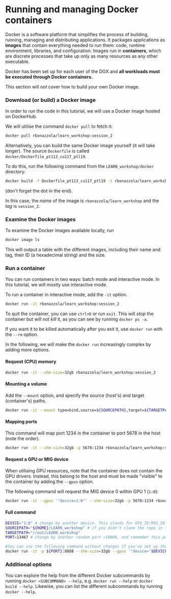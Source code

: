 # Running and managing Docker containers

Docker is a software platform that simplifies the process of building, running, managing and distributing applications. It packages applications as **images** that contain everything needed to run them: code, runtime environment, libraries, and configuration. Images run in **containers**, which are discrete processes that take up only as many resources as any other executable.

Docker has been set up for each user of the DGX and **all workloads must be executed through Docker containers.**

This section will _not_ cover how to build your own Docker image.

### Download (or build) a Docker image
In order to run the code in this tutorial, we will use a Docker image hosted on DockerHub.

We will utilise the command `docker pull` to fetch it:

```bash
docker pull rbonazzola/learn_workshop:session_2
```

Alternatively, you can build the same Docker image yourself (it will take longer). The source `Dockerfile` is called `docker/Dockerfile_pt113_cu117_ptl19`.

To do this, run the following command from the `LEARN_workshop/docker` directory: 

```bash
docker build -f Dockerfile_pt113_cu117_ptl19 -t rbonazzola/learn_workshop:session_2 .
``` 

(don't forget the dot in the end).

In this case, the _name_ of the image is `rbonazzola/learn_workshop` and the _tag_ is `session_2`.

### Examine the Docker images
To examine the Docker images available locally, run

```bash
docker image ls
```

This will output a table with the different images, including their name and tag, their ID (a hexadecimal string) and the size.

### Run a container
You can run containers in two ways: batch mode and interactive mode. In this tutorial, we will mostly use interactive mode.

To run a container in interactive mode, add the `-it` option.
```bash
docker run -it rbonazzola/learn_workshop:session_2
```

To quit the container, you can use `ctrl+D` or run `exit`. This will _stop_ the container but will not _kill_ it, as you can see by running `docker ps -a`.

If you want it to be killed automatically after you exit it, use `docker run` with the `--rm` option.

In the following, we will make the `docker run` increasingly complex by adding more options.

#### Request (CPU) memory

```bash
docker run -it --shm-size=32gb rbonazzola/learn_workshop:session_2
```

#### Mounting a volume
Add the `--mount` option, and specify the source (host's) and target (container's) paths.

```bash
docker run -it --mount type=bind,source=${SOURCEPATH},target=${TARGETPATH} rbonazzola/learn_workshop:session_2
```

#### Mapping ports
This command will map port 1234 in the container to port 5678 in the host (note the order).

```bash
docker run -it --shm-size=32gb -p 5678:1234 rbonazzola/learn_workshop:session_2
```

#### Request a GPU or MIG device
When utilising GPU resources, note that the container does not contain the GPU drivers. Instead, this belong to the host and must be made "visible" to the container by adding the `--gpus` option.

The following command will request the MIG device 0 within GPU 1 (`1:0`):

```bash
docker run -it --gpus '"device=1:0"' --shm-size=32gb -p 5678:1234 rbonazzola/learn_workshop:session_2
```

#### Full command

```bash
DEVICE="1:0" # change by another device. This stands for GPU_ID:MIG_ID.
SOURCEPATH="${HOME}/LEARN_workshop" # if you didn't clone the repo in the home dir, change accordingly
TARGETPATH="/root/LEARN_workshop"
PORT=13467 # change by another random port >10000, and remember this port for the SSH tunneling

#You can use the following command without changes if you've set up the above variables
docker run -it -p ${PORT}:8888 --shm-size=32gb --gpus '"device='$DEVICE'"' --user root --mount type=bind,source=${SOURCEPATH},target=${TARGETPATH} rbonazzola/learn_workshop:session_2
```

### Additional options
You can explore the help from the different Docker subcommands by running `docker <SUBCOMMAND> --help`, e.g. `docker run --help` or `docker build --help`.
Likewise, you can list the different subcommands by running `docker --help`.
